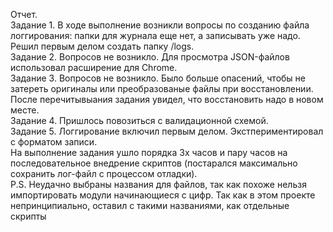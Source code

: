 Отчет.  
Задание 1. В ходе выполнение возникли вопросы по созданию файла логгирования: папки для журнала еще нет, а записывать уже надо. Решил первым делом создать папку /logs.  
Задание 2. Вопросов не возникло. Для просмотра JSON-файлов использовал раcширение для Chrome.  
Задание 3. Вопросов не возникло. Было больше опасений, чтобы не затереть оригиналы или преобразованые файлы при восстановлении. После перечитывыания задания увидел, что восстановить надо в новом месте.  
Задание 4. Пришлось повозиться с валидационной схемой.  
Задание 5. Логгирование включил первым делом. Экстпериментировал с форматом записи.  
На выполнение задания ушло порядка 3х часов и пару часов на последовательное внедрение скриптов (постарался максимально сохранить лог-файл с процессом отладки).  
P.S. Неудачно выбраны названия для файлов, так как похоже нельзя импортировать модули начинающиеся с цифр. Так как в этом проекте непринципиально, оставил с такими названиями, как отдельные скрипты
